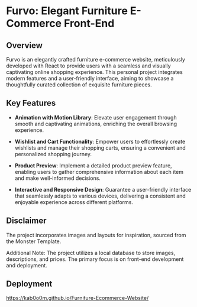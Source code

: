 # Furvo: Elegant Furniture E-Commerce Front-End

## Overview

Furvo is an elegantly crafted furniture e-commerce website, meticulously developed with React to provide users with a seamless and visually captivating online shopping experience. This personal project integrates modern features and a user-friendly interface, aiming to showcase a thoughtfully curated collection of exquisite furniture pieces.

## Key Features

- **Animation with Motion Library**: Elevate user engagement through smooth and captivating animations, enriching the overall browsing experience.

- **Wishlist and Cart Functionality**: Empower users to effortlessly create wishlists and manage their shopping carts, ensuring a convenient and personalized shopping journey.

- **Product Preview**: Implement a detailed product preview feature, enabling users to gather comprehensive information about each item and make well-informed decisions.

- **Interactive and Responsive Design**: Guarantee a user-friendly interface that seamlessly adapts to various devices, delivering a consistent and enjoyable experience across different platforms.

## Disclaimer

The project incorporates images and layouts for inspiration, sourced from the Monster Template.

Additional Note: The project utilizes a local database to store images, descriptions, and prices. The primary focus is on front-end development and deployment. 

## Deployment

https://kab0o0m.github.io/Furniture-Ecommerce-Website/
